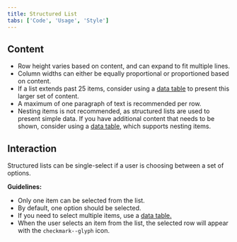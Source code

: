 ```yaml
---
title: Structured List
tabs: ['Code', 'Usage', 'Style']
---
```


## Content

- Row height varies based on content, and can expand to fit multiple lines.
- Column widths can either be equally proportional or proportioned based on content.
- If a list extends past 25 items, consider using a [data table](/components/data-table) to present this larger set of content.
- A maximum of one paragraph of text is recommended per row.
- Nesting items is not recommended, as structured lists are used to present simple data. If you have additional content that needs to be shown, consider using a [data table](/components/data-table), which supports nesting items.

## Interaction

Structured lists can be single-select if a user is choosing between a set of options.

**Guidelines:**

- Only one item can be selected from the list.
- By default, one option should be selected.
- If you need to select multiple items, use a [data table.](/components/data-table)
- When the user selects an item from the list, the selected row will appear with the `checkmark--glyph` icon.

